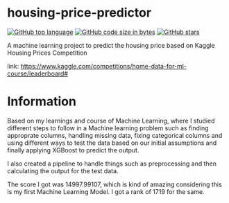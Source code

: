 # housing-price-predictor

[![GitHub top language](https://img.shields.io/github/languages/top/vaibhavvikas/housing-price-predictor)](#)
[![GitHub code size in bytes](https://img.shields.io/github/languages/code-size/vaibhavvikas/housing-price-predictor)](#)
[![GitHub stars](https://img.shields.io/github/stars/vaibhavvikas/housing-price-predictor)](https://github.com/vaibhavvikas/housing-price-predictor/stargazers)

A machine learning project to predict the housing price based on Kaggle Housing Prices Competition

link: https://www.kaggle.com/competitions/home-data-for-ml-course/leaderboard#

# Information

Based on my learnings and course of Machine Learning, where I studied different steps to follow in a Machine learning problem such as finding approprate columns, handling missing data, fixing categorical columns and using different ways to test the data based on our initial assumptions and finally applying XGBoost to predict the output. 

I also created a pipeline to handle things such as preprocessing and then calculating the output for the test data.

The score I got was 14997.99107, which is kind of amazing considering this is my first Machine Learning Model. I got a rank of 1719 for the same.
